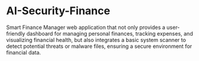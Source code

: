 # AI-Security-Finance
 Smart Finance Manager web application that not only provides a user-friendly dashboard for managing personal finances, tracking expenses, and visualizing financial health, but also integrates a basic system scanner to detect potential threats or malware files, ensuring a secure environment for financial data.
